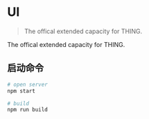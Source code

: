 # UI
>  The offical extended capacity for THING.

The offical extended capacity for THING.

## 启动命令
```bash
# open server
npm start

# build
npm run build
```
